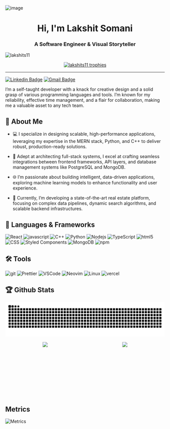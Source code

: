 <!-- <img src="./assets/media/header_.png"> -->
<img alt="image" src="https://github.com/lakshits11/lakshits11/assets/54276661/cd23711a-6d9b-4cf3-b9de-c0069e0ca20b">

<h1 align="center">Hi, I'm Lakshit Somani</h1>  
<h3 align="center">A Software Engineer & Visual Storyteller</h3>  <p align="left"> <img src="https://komarev.com/ghpvc/?username=lakshits11&label=Profile%20views&color=0e75b6&style=flat" alt="lakshits11" /> </p>  <p align="center">  
  <a href="https://github.com/ryo-ma/github-profile-trophy">  
    <img src="https://github-profile-trophy.vercel.app/?username=lakshits11&theme=dracula&margin-w=15&margin-h=15" alt="lakshits11 trophies" />  
  </a>  
</p>  

---


[![Linkedin Badge](https://img.shields.io/badge/-lakshit--somani-blue?style=flat&logo=Linkedin&logoColor=white&link=https://www.linkedin.com/in/lakshit-somani/)](https://www.linkedin.com/in/lakshit-somani/)
[![Gmail Badge](https://img.shields.io/badge/-lakshits11-c14438?style=flat&logo=Gmail&logoColor=white&link=mailto:lakshits11@gmail.com)](mailto:lakshits11@gmail.com)
<!-- [![Medium Badge](https://img.shields.io/badge/-@jessicalim-000000?style=flat&labelColor=000000&logo=Medium&link=https://medium.com/@jessicalim)](https://medium.com/@jessicalim)
[![Website Badge](https://img.shields.io/badge/-jessicalim.me-47CCCC?style=flat&logo=Google-Chrome&logoColor=white&link=https://jessicalim.me)](https://jessicalim.me)
[![Twitter Badge](https://img.shields.io/badge/-@__jesslim-1ca0f1?style=flat&labelColor=1ca0f1&logo=twitter&logoColor=white&link=https://twitter.com/_jesslim)](https://twitter.com/_jesslim)
[![Instagram Badge](https://img.shields.io/badge/-@__jessicaalim-purple?style=flat&logo=instagram&logoColor=white&link=https://instagram.com/_jessicaalim/)](https://instagram.com/_jessicaalim) -->


I’m a self-taught developer with a knack for creative design and a solid grasp of various programming languages and tools. I’m known for my reliability, effective time management, and a flair for collaboration, making me a valuable asset to any tech team.

<!--
## 📔: About Me

- 🖥 &nbsp; Software Developer with bold ideas
- 🔭 &nbsp; Currently working on some side projects in Python and Typescript
- 🌱 &nbsp; Following **MERN Stack**.
- 💬 &nbsp; Do Competitive Coding using C++
- ✊ &nbsp; Create themes extensions for VS Code [Marketplace](https://marketplace.visualstudio.com/publishers/lakshits11/)
<!-- - 🌐 &nbsp; Also learning Machine Learning, Data science -->

## 🔭 About Me

* 💻 I specialize in designing scalable, high-performance applications, leveraging my expertise in the MERN stack, Python, and C++ to deliver robust, production-ready solutions.

* 🚀 Adept at architecting full-stack systems, I excel at crafting seamless integrations between frontend frameworks, API layers, and database management systems like PostgreSQL and MongoDB.

* 🌐 I’m passionate about building intelligent, data-driven applications, exploring machine learning models to enhance functionality and user experience.

* 🔧 Currently, I’m developing a state-of-the-art real estate platform, focusing on complex data pipelines, dynamic search algorithms, and scalable backend infrastructures.




## 🚀 Languages & Frameworks

<p>
<img alt="React" src="https://img.shields.io/badge/-React-45b8d8?style=flat&logo=react&logoColor=white" />
<img alt="javascript" src="https://img.shields.io/badge/-Javascript-F9A03C?style=flat&logo=javascript&logoColor=white" />
<img alt="C++" src="https://img.shields.io/badge/-C++-007ACC?style=flat&logo=cplusplus&logoColor=white" />
<img alt="Python" src="https://img.shields.io/badge/-Python-4d70ff?style=flat&logo=python&logoColor=white" />
<img alt="Nodejs" src="https://img.shields.io/badge/-Nodejs-43853d?style=flat&logo=Node.js&logoColor=white" />
<img alt="TypeScript" src="https://img.shields.io/badge/-TypeScript-007ACC?style=flat&logo=typescript&logoColor=white" />
<img alt="html5" src="https://img.shields.io/badge/-HTML5-E34F26?style=flat&logo=html5&logoColor=white" />
<img alt="CSS" src="https://img.shields.io/badge/-CSS-B7178C?style=flat&logo=css3&logoColor=white" />
<img alt="Styled Components" src="https://img.shields.io/badge/-Styled_Components-db7092?style=flat&logo=styled-components&logoColor=white" />
<img alt="MongoDB" src="https://img.shields.io/badge/-MongoDB-13aa52?style=flat&logo=mongodb&logoColor=white" />
<img alt="npm" src="https://img.shields.io/badge/-NPM-CB3837?style=flat&logo=npm&logoColor=white" />
</p>


## 🛠️ Tools
<p>
<img alt="git" src="https://img.shields.io/badge/-Git-F05032?style=flat&logo=git&logoColor=white" />
<img alt="Prettier" src="https://img.shields.io/badge/-Prettier-F9A03C?style=flat&logo=prettier&logoColor=white" />
<img alt="VSCode" src="https://img.shields.io/badge/-VS Code-46a2f1?style=flat&logo=visualstudiocode&logoColor=white" />
<img alt="Neovim" src="https://img.shields.io/badge/-Neovim-13aa52?style=flat&logo=neovim&logoColor=white" />
<img alt="Linux" src="https://img.shields.io/badge/-Linux-311C87?style=flat&logo=linux&logoColor=white" />
<img alt="vercel" src="https://img.shields.io/badge/-Vercel-45b8d8?style=flat&logo=vercel&logoColor=white" />
</p>

<!-- <p>
<img alt="redux" src="https://img.shields.io/badge/-Redux-764ABC?style=flat&logo=redux&logoColor=white" />
<img alt="Webpack" src="https://img.shields.io/badge/-Webpack-8DD6F9?style=flat&logo=webpack&logoColor=white" /> 
<img alt="Docker" src="https://img.shields.io/badge/-Docker-46a2f1?style=flat&logo=docker&logoColor=white" />
<img alt="github actions" src="https://img.shields.io/badge/-Github_Actions-2088FF?style=flat&logo=github-actions&logoColor=white" />
<img alt="Google Cloud Platform" src="https://img.shields.io/badge/-Google_Cloud_Platform-1a73e8?style=flat&logo=google-cloud&logoColor=white" />
<img alt="Insomnia" src="https://img.shields.io/badge/-Insomnia-5849BE?style=flat&logo=insomnia&logoColor=white" />
<img alt="Apollo" src="https://img.shields.io/badge/-Apollo%20GraphQL-311C87?style=flat&logo=apollo-graphql&logoColor=white" />
<img alt="Heroku" src="https://img.shields.io/badge/-Heroku-430098?style=flat&logo=heroku&logoColor=white" />
<img alt="ReactiveX" src="https://img.shields.io/badge/-RxJs-B7178C?style=flat&logo=reactivex&logoColor=white" />
<img alt="GraphQL" src="https://img.shields.io/badge/-GraphQL-E10098?style=flat&logo=graphql&logoColor=white" />
<img alt="Sass" src="https://img.shields.io/badge/-Sass-CC6699?style=flat&logo=sass&logoColor=white" />
<img alt="NestJs" src="https://img.shields.io/badge/-NestJs-ea2845?style=flat&logo=nestjs&logoColor=white" />
<img alt="angular" src="https://img.shields.io/badge/-Angular-DD0031?style=flat&logo=angular&logoColor=white" />
<img alt="Rollup" src="https://img.shields.io/badge/-Rollup-EC4A3F?style=flat&logo=rollup.js&logoColor=white" />
<img alt="d3js" src="https://img.shields.io/badge/-D3.js-F9A03C?style=flat&logo=d3.js&logoColor=white" />
</p> -->

<!-- 
<p>
<img src="./assets/c++.svg" alt="C++" width="48" height="48"/>
<img src="./assets/javascript.svg" alt="JavaScript Logo" width="48" height="48"/>
<img src="./assets/css3.svg" alt="CSS" width="48" height="48"/>
<img src="./assets/html-5.svg" alt="HTML" width="48" height="48"/>
<img src="./assets/react.svg" alt="ReactJS" width="49" height="49"/>
<img src="./assets/nodejs.svg" alt="Node JS" width="48" height="48"/>
<img src="./assets/python-original.svg" alt="ReactJS" width="46" height="46"/>
<img src="./assets/flutter.svg" alt="Flutter" width="40" height="46"/>
</p>
-->

<!-- ## 🙌 Platforms

<p>
<img src="./assets/firebase.svg" alt="Heruko" width="47" height="47"/>
<img src="./assets/heroku-plain.svg" alt="Heruko" width="47" height="47"/>
<img src="./assets/netlify.svg" alt="Heruko" width="47" height="47"/>
</p>

## ✌ Other Development Tools

<p>
<img src="./assets/vscode.svg" alt="VS Code" width="43" height="43"/>
<img src="./assets/git.svg" alt="GIT VCM" width="48" height="48"/>
<!-- <img src="./assets/nginx.svg" alt="Nginx" width="48" height="48"/> -->
<!-- <img src="./assets/postman.png" alt="Postman API" width="48" height="48"/> -->
<!-- <img src="./assets/mongodb.svg" alt="Mongo DB" width="48" height="48"/> -->
<!-- <img src="./assets/wordpress.svg" alt="Wordpress" width="48" height="48"/> -->
<!-- <img src="./assets/linux-original.svg" alt="Linux" width="46" height="46"/> -->
<!-- <img src="./assets/npm.svg" alt="Node Package Manager" width="48" height="46"/>&nbsp; -->
<!-- <img src="./assets/cloudflare-original.svg" alt="JavaScript Logo" width="48" height="46"/> -->
<!-- <img src="./assets/auth0.svg" alt="Auth0" width="44" height="44"/> -->
<!-- <img src="./assets/fiddler.svg" alt="Fiddler HTTP Debugger" width="48" height="48"/> -->
<!-- <img src="./assets/telegram.svg" alt="Telegram" width="48" height="48"/> -->
<!-- </p> -->


## 🏆 Github Stats

![Snake animation](https://github.com/lakshits11/lakshits11/blob/output/github-contribution-grid-snake-dark.svg)

<div style="display:flex;margin:auto;">
  <img  src="https://github-readme-streak-stats.herokuapp.com/?user=lakshits11&theme=radical" style="height:170px;margin:auto" >
<!--   <br/>
  <br/>
  <br/> -->
  <img  src="https://github-readme-stats.vercel.app/api?username=lakshits11&show_icons=true&theme=radical" style="height:170px;margin:auto" >  
</div>

## Metrics

![Metrics](https://metrics.lecoq.io/lakshits11?template=classic&base.community=0&isocalendar=1&activity=1&base=header%2C%20activity%2C%20community%2C%20repositories%2C%20metadata&base.indepth=false&base.hireable=false&base.skip=false&isocalendar=false&isocalendar.duration=full-year&activity=false&activity.limit=5&activity.load=300&activity.days=14&activity.visibility=all&activity.timestamps=false&activity.filter=all&config.timezone=Asia%2FCalcutta)
